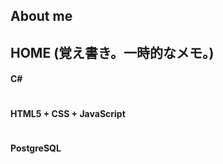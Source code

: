 ## About me


## HOME (覚え書き。一時的なメモ。)
#### C#
~~~
~~~
#### HTML5 + CSS + JavaScript
~~~
~~~
#### PostgreSQL
~~~
~~~


